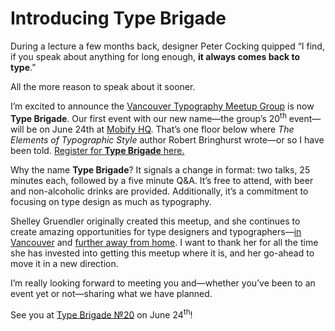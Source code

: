 # Introducing Type Brigade

During a lecture a few months back, designer Peter Cocking quipped “I find, if you speak about anything for long enough, __it always comes back to type__.”

All the more reason to speak about it sooner.

I’m excited to announce the [Vancouver Typography Meetup Group](http://meetup.com/vancouver-typography-meetup-group) is now __Type Brigade__. Our first event with our new name—the group’s 20<sup>th</sup> event—will be on June 24th at [Mobify HQ](https://www.google.com/maps/place/948+Homer+St/@49.2780571,-123.119061,17z). That’s one floor below where _The Elements of Typographic Style_ author Robert Bringhurst wrote—or so I have been told. [Register for __Type Brigade__ here.](http://meetup.com/vancouver-typography-meetup-group)

Why the name __Type Brigade__? It signals a change in format: two talks, 25 minutes each, followed by a five minute Q&A. It’s free to attend, with beer and non-alcoholic drinks are provided. Additionally, it’s a commitment to focusing on type design as much as typography.

Shelley Gruendler originally created this meetup, and she continues to create amazing opportunities for type designers and typographers—[in Vancouver](http://www.typecamp.org/camps/vancouver-pointed-pen) and [further away from home](http://www.typecamp.org/incredible-india-2014). I want to thank her for all the time she has invested into getting this meetup where it is, and her go-ahead to move it in a new direction.

I’m really looking forward to meeting you and—whether you’ve been to an event yet or not—sharing what we have planned.

See you at [Type Brigade №20](http://meetup.com/vancouver-typography-meetup-group) on June 24<sup>th</sup>!
